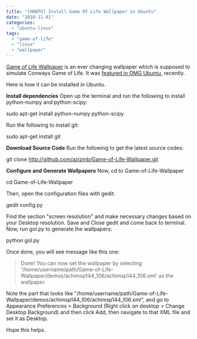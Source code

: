 ```yaml
---
title: "[HOWTO] Install Game Of Life Wallpaper in Ubuntu"
date: "2010-11-01"
categories: 
  - "ubuntu-linux"
tags: 
  - "game-of-life"
  - "linux"
  - "wallpaper"
---
```


[Game of Life Wallpaper](http://github.com/azizmb/Game-of-Life-Wallpaper) is an ever changing wallpaper which is supposed to simulate Conways Game of Life. It was [featured in OMG Ubuntu](http://www.omgubuntu.co.uk/2010/10/live-wallpaper-game-of-life/), recently.

Here is how it can be installed in Ubuntu.

**Install dependencies** Open up the terminal and run the following to install python-numpy and python-scipy:

sudo apt-get install python-numpy python-scipy

Run the following to install git:

sudo apt-get install git

**Download Source Code** Run the following to get the latest source codes:

git clone http://github.com/azizmb/Game-of-Life-Wallpaper.git

**Configure and Generate Wallpapers** Now, cd to Game-of-Life-Wallpaper

cd Game-of-Life-Wallpaper

Then, open the configuration files with gedit:

gedit config.py

Find the section "screen resolution" and make necessary changes based on your Desktop resolution. Save and Close gedit and come back to terminal. Now, run gol.py to generate the wallpapers:

python gol.py

Once done, you will see message like this one:

> Done! You can now set the wallpaper by selecting '/home/username/path/Game-of-Life-Wallpaper/demos/achimsp144\_106/achimsp144\_106.xml' as the wallpaper.

Note the part that looks like "/home/username/path/Game-of-Life-Wallpaper/demos/achimsp144\_106/achimsp144\_106.xml", and go to Appearance Preferences > Background (Right click on desktop > Change Desktop Background) and then click Add, then navigate to that XML file and set it as Desktop.

Hope this helps.
